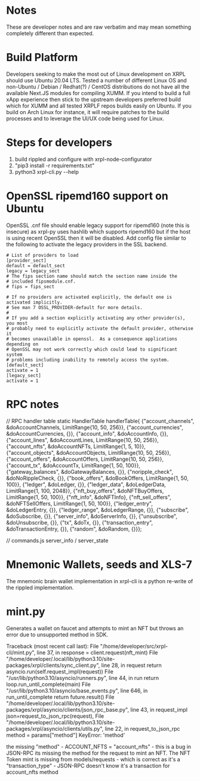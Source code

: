 # Notes

These are developer notes and are raw verbatim and may mean something completely different than expected.

# Build Platform

Developers seeking to make the most out of Linux development on XRPL should use Ubuntu 20.04 LTS. Tested
a number of different Linux OS and non-Ubuntu / Debian / Redhat(?) / CentOS distributions do not have all
the available Next.JS modules for compiling XUMM. If you intend to build a full xApp experience then stick
to the upstream developers preferred build which for XUMM and all tested XRPLF repos builds easily on
Ubuntu. If you build on Arch Linux for instance, it will require patches to the build processes and to 
leverage the UI/UX code being used for Linux.

# Steps for developers

1. build rippled and configure with xrpl-node-configurator 
2. "pip3 install -r requirements.txt"
3. python3 xrpl-cli.py --help  

# OpenSSL ripemd160 support on Ubuntu

OpenSSL .cnf file should enable legacy support for ripemd160 (note this is insecure) as xrpl-py
uses hashlib which supports ripemd160 but if the host is using recent OpenSSL then it will be disabled.
Add config file similar to the following to activate the legacy providers in the SSL backend.

```` 
# List of providers to load
[provider_sect]
default = default_sect
legacy = legacy_sect
# The fips section name should match the section name inside the
# included fipsmodule.cnf.
# fips = fips_sect

# If no providers are activated explicitly, the default one is activated implicitly.
# See man 7 OSSL_PROVIDER-default for more details.
#
# If you add a section explicitly activating any other provider(s), you most
# probably need to explicitly activate the default provider, otherwise it
# becomes unavailable in openssl.  As a consequence applications depending on
# OpenSSL may not work correctly which could lead to significant system
# problems including inability to remotely access the system.
[default_sect]
activate = 1
[legacy_sect]
activate = 1 
````

# RPC notes
// RPC handler table
static HandlerTable handlerTable{
    {"account_channels", &doAccountChannels, LimitRange{10, 50, 256}},
    {"account_currencies", &doAccountCurrencies, {}},
    {"account_info", &doAccountInfo, {}},
    {"account_lines", &doAccountLines, LimitRange{10, 50, 256}},
    {"account_nfts", &doAccountNFTs, LimitRange{1, 5, 10}},
    {"account_objects", &doAccountObjects, LimitRange{10, 50, 256}},
    {"account_offers", &doAccountOffers, LimitRange{10, 50, 256}},
    {"account_tx", &doAccountTx, LimitRange{1, 50, 100}},
    {"gateway_balances", &doGatewayBalances, {}},
    {"noripple_check", &doNoRippleCheck, {}},
    {"book_offers", &doBookOffers, LimitRange{1, 50, 100}},
    {"ledger", &doLedger, {}},
    {"ledger_data", &doLedgerData, LimitRange{1, 100, 2048}},
    {"nft_buy_offers", &doNFTBuyOffers, LimitRange{1, 50, 100}},
    {"nft_info", &doNFTInfo},
    {"nft_sell_offers", &doNFTSellOffers, LimitRange{1, 50, 100}},
    {"ledger_entry", &doLedgerEntry, {}},
    {"ledger_range", &doLedgerRange, {}},
    {"subscribe", &doSubscribe, {}},
    {"server_info", &doServerInfo, {}},
    {"unsubscribe", &doUnsubscribe, {}},
    {"tx", &doTx, {}},
    {"transaction_entry", &doTransactionEntry, {}},
    {"random", &doRandom, {}}};

// commands.js 
server_info / server_state

# Mnemonic Wallets, seeds and XLS-7

The mnemonic brain wallet implementation in xrpl-cli is a python re-write of the rippled implementation. 

# mint.py

Generates a wallet on faucet and attempts to mint an NFT but throws an error due to unsupported method
in SDK.

Traceback (most recent call last):
  File "/home/developer/src/xrpl-cli/mint.py", line 37, in <module>
    response = client.request(nft_mint)
  File "/home/developer/.local/lib/python3.10/site-packages/xrpl/clients/sync_client.py", line 28, in request
    return asyncio.run(self.request_impl(request))
  File "/usr/lib/python3.10/asyncio/runners.py", line 44, in run
    return loop.run_until_complete(main)
  File "/usr/lib/python3.10/asyncio/base_events.py", line 646, in run_until_complete
    return future.result()
  File "/home/developer/.local/lib/python3.10/site-packages/xrpl/asyncio/clients/json_rpc_base.py", line 43, in request_impl
    json=request_to_json_rpc(request),
  File "/home/developer/.local/lib/python3.10/site-packages/xrpl/asyncio/clients/utils.py", line 22, in request_to_json_rpc
    method = params["method"]
KeyError: 'method'

the missing "method"  -   ACCOUNT_NFTS = "account_nfts" - this is a bug in JSON-RPC
its missing the method for the request to mint an NFT. The NFT Token mint is missing
from models/requests - which is correct as it's a "transaction_type" - JSON-RPC doesn't
know it's a transaction for account_nfts method

